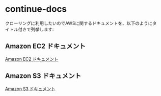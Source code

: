 # continue-docs

クローリングに利用したいのでAWSに関するドキュメントを、以下のようにタイトル付きで列挙します:

## Amazon EC2 ドキュメント
[Amazon EC2 ドキュメント](https://docs.aws.amazon.com/ja_jp/ec2/?icmpid=docs_homepage_featuredsvcs)

## Amazon S3 ドキュメント
[Amazon S3 ドキュメント](https://docs.aws.amazon.com/ja_jp/s3/?icmpid=docs_homepage_featuredsvcs)
